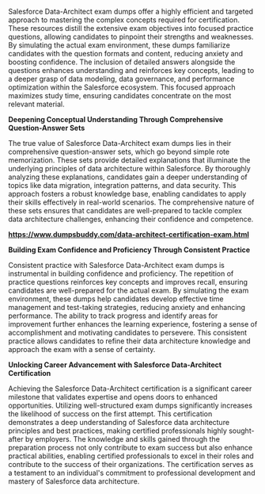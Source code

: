 <p data-sourcepos="3:1-3:795">Salesforce Data-Architect exam dumps offer a highly efficient and targeted approach to mastering the complex concepts required for certification. These resources distill the extensive exam objectives into focused practice questions, allowing candidates to pinpoint their strengths and weaknesses. By simulating the actual exam environment, these dumps familiarize candidates with the question formats and content, reducing anxiety and boosting confidence. The inclusion of detailed answers alongside the questions enhances understanding and reinforces key concepts, leading to a deeper grasp of data modeling, data governance, and performance optimization within the Salesforce ecosystem. This focused approach maximizes study time, ensuring candidates concentrate on the most relevant material.</p>
<p data-sourcepos="5:1-5:81"><strong>Deepening Conceptual Understanding Through Comprehensive Question-Answer Sets</strong></p>
<p data-sourcepos="7:1-7:722">The true value of Salesforce Data-Architect exam dumps lies in their comprehensive question-answer sets, which go beyond simple rote memorization. These sets provide detailed explanations that illuminate the underlying principles of data architecture within Salesforce. By thoroughly analyzing these explanations, candidates gain a deeper understanding of topics like data migration, integration patterns, and data security. This approach fosters a robust knowledge base, enabling candidates to apply their skills effectively in real-world scenarios. The comprehensive nature of these sets ensures that candidates are well-prepared to tackle complex data architecture challenges, enhancing their confidence and competence.</p>
<p data-sourcepos="9:1-9:72"><a href="https://www.dumpsbuddy.com/data-architect-certification-exam.html"><strong>https://www.dumpsbuddy.com/data-architect-certification-exam.html</strong></a></p>
<p data-sourcepos="9:1-9:72"><strong>Building Exam Confidence and Proficiency Through Consistent Practice</strong></p>
<p data-sourcepos="11:1-11:747">Consistent practice with Salesforce Data-Architect exam dumps is instrumental in building confidence and proficiency. The repetition of practice questions reinforces key concepts and improves recall, ensuring candidates are well-prepared for the actual exam. By simulating the exam environment, these dumps help candidates develop effective time management and test-taking strategies, reducing anxiety and enhancing performance. The ability to track progress and identify areas for improvement further enhances the learning experience, fostering a sense of accomplishment and motivating candidates to persevere. This consistent practice allows candidates to refine their data architecture knowledge and approach the exam with a sense of certainty.</p>
<p data-sourcepos="13:1-13:77"><strong>Unlocking Career Advancement with Salesforce Data-Architect Certification</strong></p>
<p data-sourcepos="15:1-15:837">Achieving the Salesforce Data-Architect certification is a significant career milestone that validates expertise and opens doors to enhanced opportunities. Utilizing well-structured exam dumps significantly increases the likelihood of success on the first attempt. This certification demonstrates a deep understanding of Salesforce data architecture principles and best practices, making certified professionals highly sought-after by employers. The knowledge and skills gained through the preparation process not only contribute to exam success but also enhance practical abilities, enabling certified professionals to excel in their roles and contribute to the success of their organizations. The certification serves as a testament to an individual's commitment to professional development and mastery of Salesforce data architecture.</p>
